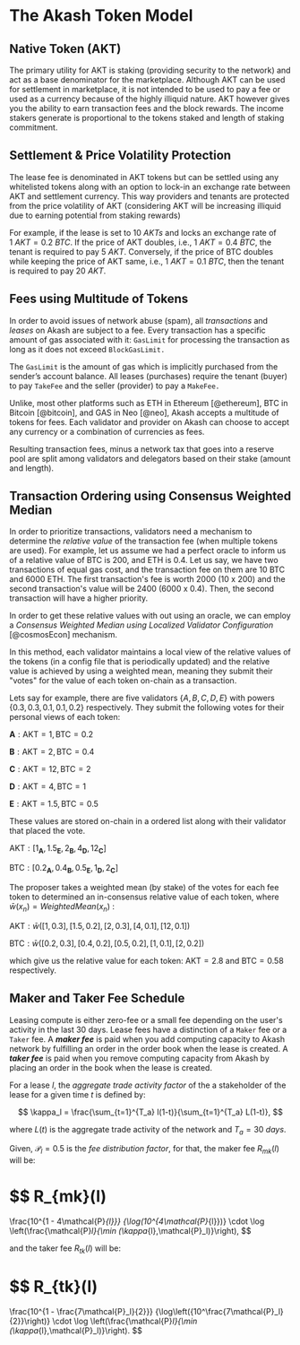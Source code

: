 # The Akash Token Model

## Native Token (AKT)

The primary utility for AKT is staking (providing security to the network) and act as a base denominator for the marketplace. Although AKT can be used for settlement in marketplace, it is not intended to be used to pay a fee or used as a currency because of the highly illiquid nature. AKT however gives you the ability to earn transaction fees and the block rewards. The income stakers generate is proportional to the tokens staked and length of staking commitment.

## Settlement & Price Volatility Protection

The lease fee is denominated in AKT tokens but can be settled using any whitelisted tokens along with an option to lock-in an exchange rate between AKT and settlement currency. This way providers and tenants are protected from the price volatility of AKT (considering AKT will be increasing illiquid due to earning potential from staking rewards)

For example, if the lease is set to $10~AKTs$ and locks an exchange rate of $1~AKT = 0.2~BTC$. If the price of AKT doubles, i.e., $1~AKT = 0.4~BTC$, the tenant is required to pay $5~AKT$. Conversely, if the price of BTC doubles while keeping the price of AKT same, i.e., $1~AKT = 0.1~BTC$, then the tenant is required to pay $20~AKT$.
		
## Fees using Multitude of Tokens

In order to avoid issues of network abuse (spam), all *transactions* and *leases* on Akash are subject to a fee. Every transaction has a specific amount of gas associated with it: `GasLimit` for processing the transaction as long as it does not exceed `BlockGasLimit.`

The `GasLimit` is the amount of gas which is implicitly purchased from the sender’s account balance. All leases (purchases) require the tenant (buyer) to pay `TakeFee` and the seller (provider) to pay a `MakeFee.` 

Unlike, most other platforms such as ETH in Ethereum [@ethereum], BTC in Bitcoin [@bitcoin], and GAS in Neo [@neo], Akash accepts a multitude of tokens for fees. Each validator and provider on Akash can choose to accept any currency or a combination of currencies as fees.

Resulting transaction fees, minus a network tax that goes into a reserve pool are split among validators and delegators based on their stake (amount and length).

## Transaction Ordering using Consensus Weighted Median

In order to prioritize transactions, validators need a mechanism to determine the *relative value* of the transaction fee (when multiple tokens are used). For example, let us assume we had a perfect oracle to inform us of a relative value of BTC is 200, and ETH is 0.4. Let us say, we have two transactions of equal gas cost, and the transaction fee on them are 10 BTC and 6000 ETH. The first transaction's fee is worth 2000 (10 x 200) and the second transaction's value will be 2400 (6000 x 0.4). Then, the second transaction will have a higher priority.

In order to get these relative values with out using an oracle, we can employ a *Consensus Weighted Median using Localized Validator Configuration* [@cosmosEcon] mechanism.

In this method, each validator maintains a local view of the relative values of the tokens (in a config file that is periodically updated) and the relative value is achieved by using a weighted mean, meaning they submit their "votes" for the value of each token on-chain as a transaction.

Lets say for example, there are five validators $\{A,B,C,D,E$} with powers $\{0.3,0.3,0.1,0.1,0.2\}$ respectively. They submit the following votes for their personal views of each token:

$\mathbf{A}: \mathsf{AKT} = 1, \mathsf{BTC} = 0.2$

$\mathbf{B}: \mathsf{AKT} = 2, \mathsf{BTC} = 0.4$

$\mathbf{C}: \mathsf{AKT} = 12, \mathsf{BTC} = 2$

$\mathbf{D}: \mathsf{AKT} = 4, \mathsf{BTC} = 1$

$\mathbf{E}: \mathsf{AKT} = 1.5, \mathsf{BTC} = 0.5$

These values are stored on-chain in a ordered list along with their validator that placed the vote.

$\mathsf{AKT}: [1_\mathbf{A},1.5_\mathbf{E},2_\mathbf{B},4_\mathbf{D},12_\mathbf{C}]$

$\mathsf{BTC}: [0.2_\mathbf{A},0.4_\mathbf{B},0.5_\mathbf{E},1_\mathbf{D},2_\mathbf{C}]$

The proposer takes a weighted mean  (by stake) of the votes for each fee token to determined an in-consensus relative value of each token, where $\bar{w}(x_n) = WeightedMean(x_n)$ :

$\mathsf{AKT}: \bar{w}([1,0.3],[1.5,0.2],[2,0.3],[4,0.1],[12,0.1])$

$\mathsf{BTC}: \bar{w}([0.2,0.3],[0.4,0.2],[0.5,0.2],[1,0.1],[2,0.2])$

which give us the relative value for each token: $\mathsf{AKT}= 2.8$ and $\mathsf{BTC}= 0.58$ respectively.

## Maker and Taker Fee Schedule

Leasing compute is either zero-fee or a small fee depending on the user's activity in the last 30 days. Lease fees have a distinction of a `Maker` fee or a `Taker` fee. A ***maker fee*** is paid when you add computing capacity to Akash network by fulfilling an order in the order book when the lease is created. A ***taker fee*** is paid when you remove computing capacity from Akash by placing an order in the book when the lease is created.

For a lease $l$, the *aggregate trade activity factor* of the a stakeholder of the lease for a  given time $t$ is defined by:

$$
\kappa_l = \frac{\sum_{t=1}^{T_a} l(1-t)}{\sum_{t=1}^{T_a} L(1-t)},
$$

where $L(t)$ is the aggregate trade activity of the network and ${T_a = 30~days}$. 

Given, $\mathcal{P}_l = 0.5$ is the *fee distribution factor*, for that, the maker fee $R_{mk}(l)$ will be:

$$
R_{mk}(l) 
= 
\frac{10^{1 - 4\mathcal{P}_{l}}}
{\log(10^{4\mathcal{P}_{l}})}
\cdot
\log \left(\frac{\mathcal{P}_l}{\min (\kappa_{l},\mathcal{P}_l)}\right),
$$

and the taker fee $R_{tk}(l)$ will be:

$$
R_{tk}(l) 
= 
\frac{10^{1 - \frac{7\mathcal{P}_l}{2}}}
{\log\left({10^\frac{7\mathcal{P}_l}{2}}\right)}
\cdot
\log \left(\frac{\mathcal{P}_l}{\min (\kappa_{l},\mathcal{P}_l)}\right).
$$

